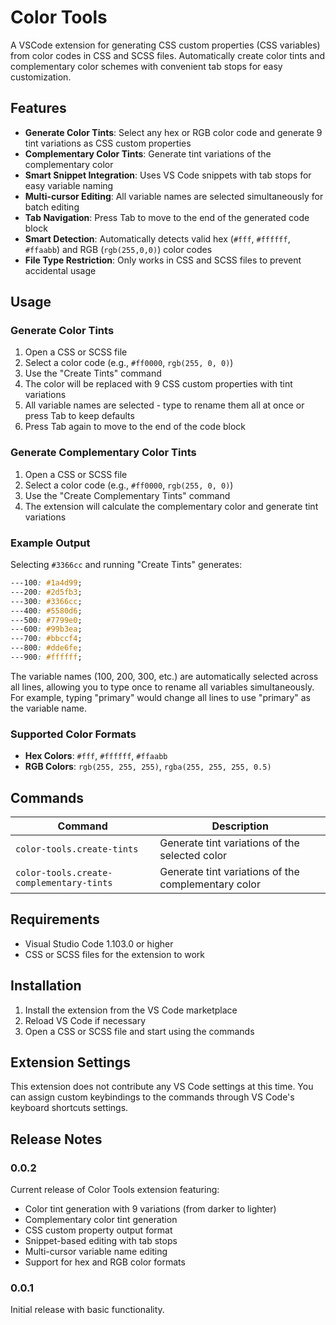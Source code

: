 # Color Tools

A VSCode extension for generating CSS custom properties (CSS variables) from color codes in CSS and SCSS files. Automatically create color tints and complementary color schemes with convenient tab stops for easy customization.

## Features

- **Generate Color Tints**: Select any hex or RGB color code and generate 9 tint variations as CSS custom properties
- **Complementary Color Tints**: Generate tint variations of the complementary color
- **Smart Snippet Integration**: Uses VS Code snippets with tab stops for easy variable naming
- **Multi-cursor Editing**: All variable names are selected simultaneously for batch editing
- **Tab Navigation**: Press Tab to move to the end of the generated code block
- **Smart Detection**: Automatically detects valid hex (`#fff`, `#ffffff`, `#ffaabb`) and RGB (`rgb(255,0,0)`) color codes
- **File Type Restriction**: Only works in CSS and SCSS files to prevent accidental usage

## Usage

### Generate Color Tints

1. Open a CSS or SCSS file
2. Select a color code (e.g., `#ff0000`, `rgb(255, 0, 0)`)
3. Use the "Create Tints" command
4. The color will be replaced with 9 CSS custom properties with tint variations
5. All variable names are selected - type to rename them all at once or press Tab to keep defaults
6. Press Tab again to move to the end of the code block

### Generate Complementary Color Tints

1. Open a CSS or SCSS file
2. Select a color code (e.g., `#ff0000`, `rgb(255, 0, 0)`)
3. Use the "Create Complementary Tints" command
4. The extension will calculate the complementary color and generate tint variations

### Example Output

Selecting `#3366cc` and running "Create Tints" generates:

```css
---100: #1a4d99;
---200: #2d5fb3;
---300: #3366cc;
---400: #5580d6;
---500: #7799e0;
---600: #99b3ea;
---700: #bbccf4;
---800: #dde6fe;
---900: #ffffff;
```

The variable names (100, 200, 300, etc.) are automatically selected across all lines, allowing you to type once to rename all variables simultaneously. For example, typing "primary" would change all lines to use "primary" as the variable name.

### Supported Color Formats

- **Hex Colors**: `#fff`, `#ffffff`, `#ffaabb`
- **RGB Colors**: `rgb(255, 255, 255)`, `rgba(255, 255, 255, 0.5)`

## Commands

| Command                                  | Description                                         |
| ---------------------------------------- | --------------------------------------------------- |
| `color-tools.create-tints`               | Generate tint variations of the selected color      |
| `color-tools.create-complementary-tints` | Generate tint variations of the complementary color |

## Requirements

- Visual Studio Code 1.103.0 or higher
- CSS or SCSS files for the extension to work

## Installation

1. Install the extension from the VS Code marketplace
2. Reload VS Code if necessary
3. Open a CSS or SCSS file and start using the commands

## Extension Settings

This extension does not contribute any VS Code settings at this time. You can assign custom keybindings to the commands through VS Code's keyboard shortcuts settings.

## Release Notes

### 0.0.2

Current release of Color Tools extension featuring:

- Color tint generation with 9 variations (from darker to lighter)
- Complementary color tint generation
- CSS custom property output format
- Snippet-based editing with tab stops
- Multi-cursor variable name editing
- Support for hex and RGB color formats

### 0.0.1

Initial release with basic functionality.
